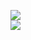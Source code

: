 [![](https://img.shields.io/badge/Made%20With-Github%20Spray-lightgrey.svg?style=for-the-badge&logo=github)](https://github.com/Annihil/github-spray#24793)  
[![](https://i.imgur.com/2DrTn0Z.gif)](https://github.com/Annihil/github-spray)